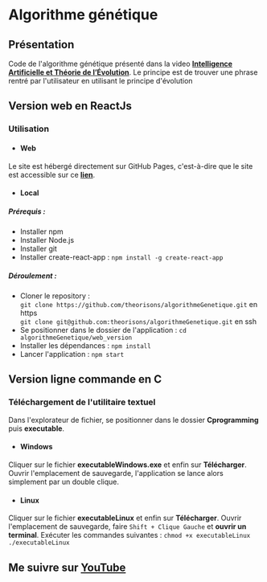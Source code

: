 # Algorithme génétique

## Présentation
Code de l'algorithme génétique présenté dans la video **[Intelligence Artificielle et Théorie de l’Évolution](https://www.youtube.com/watch?v=kRlbBCOJljs "Voir la vidéo")**.
Le principe est de trouver une phrase rentré par l'utilisateur en utilisant le principe d'évolution

## Version web en ReactJs

### Utilisation

* #### Web 
Le site est hébergé directement sur GitHub Pages, c'est-à-dire que le site est accessible sur ce  **[lien](https://theorisons.github.io/algorithmeGenetique/ "tester l'algorithme")**. 

* #### Local

##### Prérequis :

* Installer npm
* Installer Node.js
* Installer git
* Installer create-react-app :
`npm install -g create-react-app`

##### Déroulement :

* Cloner le repository :  
`git clone https://github.com/theorisons/algorithmeGenetique.git`   en https  
`git clone git@github.com:theorisons/algorithmeGenetique.git`   en ssh
* Se positionner dans le dossier de l'application :
`cd algorithmeGenetique/web_version`
* Installer les dépendances :
`npm install`
* Lancer l'application :
`npm start`

## Version ligne commande en C

### Téléchargement de l'utilitaire textuel

Dans l'explorateur de fichier, se positionner dans le dossier __Cprogramming__ puis __executable__.

* #### Windows 

Cliquer sur le fichier __executableWindows.exe__ et enfin sur __Télécharger__.
Ouvrir l'emplacement de sauvegarde, l'application se lance alors simplement par un double clique.

* #### Linux

Cliquer sur le fichier __executableLinux__ et enfin sur __Télécharger__.
Ouvrir l'emplacement de sauvegarde, faire `Shift + Clique Gauche` et __ouvrir un terminal__.
Exécuter les commandes suivantes : 
`chmod +x executableLinux`
`./executableLinux` 


## Me suivre sur **[YouTube](https://www.youtube.com/th%C3%A9orisons/?sub_confirmation=1 "Mon YouTube")**

